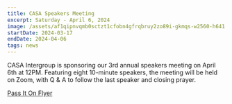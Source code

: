 ```yaml
---
title: CASA Speakers Meeting
excerpt: Saturday - April 6, 2024
image: /assets/af1qipnvqmb0sctzt1cfobn4gfrqbruy2zo89i-gkmqs-w2560-h641.jpg
startDate: 2024-03-17
endDate: 2024-04-06
tags: news
---
```


CASA Intergroup is sponsoring our 3rd annual speakers meeting on April 6th at 12PM. Featuring  eight 10-minute speakers, the meeting will be held on Zoom, with Q & A to follow the last speaker and closing prayer.

[Pass It On Flyer](/assets/passiton-2024.pdf)